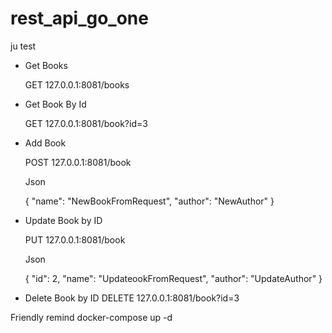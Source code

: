 # rest_api_go_one
ju test


- Get Books

    GET 127.0.0.1:8081/books

- Get Book By Id

    GET 127.0.0.1:8081/book?id=3

- Add Book

    POST 127.0.0.1:8081/book

    Json 

    {
    "name": "NewBookFromRequest",
    "author": "NewAuthor"
}

- Update Book by ID

    PUT 127.0.0.1:8081/book

    Json

    {
    "id": 2,
    "name": "UpdateookFromRequest",
    "author": "UpdateAuthor"
}

- Delete Book by ID
    DELETE 127.0.0.1:8081/book?id=3


Friendly remind 
docker-compose up -d